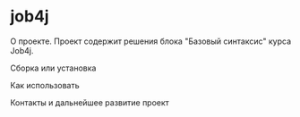 # job4j
О проекте. 
Проект содержит решения блока "Базовый синтаксис" курса Job4j.

Сборка или установка

Как использовать

Контакты и дальнейшее развитие проект